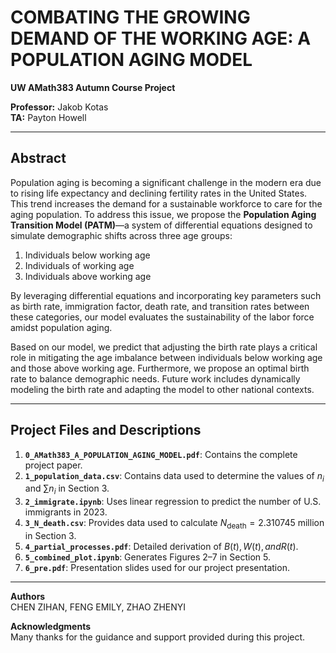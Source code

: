 # COMBATING THE GROWING DEMAND OF THE WORKING AGE: A POPULATION AGING MODEL

**UW AMath383 Autumn Course Project**

**Professor:** Jakob Kotas  
**TA:** Payton Howell  

---

## Abstract  

Population aging is becoming a significant challenge in the modern era due to rising life expectancy and declining fertility rates in the United States. This trend increases the demand for a sustainable workforce to care for the aging population. To address this issue, we propose the **Population Aging Transition Model (PATM)**—a system of differential equations designed to simulate demographic shifts across three age groups:  
1. Individuals below working age  
2. Individuals of working age  
3. Individuals above working age  

By leveraging differential equations and incorporating key parameters such as birth rate, immigration factor, death rate, and transition rates between these categories, our model evaluates the sustainability of the labor force amidst population aging.  

Based on our model, we predict that adjusting the birth rate plays a critical role in mitigating the age imbalance between individuals below working age and those above working age. Furthermore, we propose an optimal birth rate to balance demographic needs. Future work includes dynamically modeling the birth rate and adapting the model to other national contexts.  

---

## Project Files and Descriptions  

1. **`0_AMath383_A_POPULATION_AGING_MODEL.pdf`**: Contains the complete project paper.  
2. **`1_population_data.csv`**: Contains data used to determine the values of $n_i$ and $\sum n_i$ in Section 3.  
3. **`2_immigrate.ipynb`**: Uses linear regression to predict the number of U.S. immigrants in 2023.  
4. **`3_N_death.csv`**: Provides data used to calculate $N_{\text{death}} = 2.310745$ million in Section 3.  
5. **`4_partial_processes.pdf`**: Detailed derivation of $B(t), W(t), and R(t)$.  
6. **`5_combined_plot.ipynb`**: Generates Figures 2–7 in Section 5.  
7. **`6_pre.pdf`**: Presentation slides used for our project presentation.  

---

**Authors**  
CHEN ZIHAN, FENG EMILY, ZHAO ZHENYI  

**Acknowledgments**  
Many thanks for the guidance and support provided during this project.  
